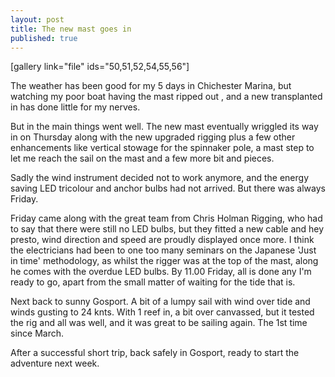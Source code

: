 ```yaml
---
layout: post
title: The new mast goes in
published: true
---
```


\[gallery link="file" ids="50,51,52,54,55,56"\]

The weather has been good for my 5 days in Chichester Marina, but watching my poor boat having the mast ripped out , and a new transplanted in has done little for my nerves.

But in the main things went well. The new mast eventually wriggled its way in on Thursday along with the new upgraded rigging plus a few other enhancements like vertical stowage for the spinnaker pole, a mast step to let me reach the sail on the mast and a few more bit and pieces.

Sadly the wind instrument decided not to work anymore, and the energy saving LED tricolour and anchor bulbs had not arrived. But there was always Friday.

Friday came along with the great team from Chris Holman Rigging, who had to say that there were still no LED bulbs, but they fitted a new cable and hey presto, wind direction and speed are proudly displayed once more. I think the electricians had been to one too many seminars on the Japanese 'Just in time' methodology, as whilst the rigger was at the top of the mast, along he comes with the overdue LED bulbs. By 11.00 Friday, all is done any I'm ready to go, apart from the small matter of waiting for the tide that is.

Next back to sunny Gosport. A bit of a lumpy sail with wind over tide and winds gusting to 24 knts. With 1 reef in, a bit over canvassed, but it tested the rig and all was well, and it was great to be sailing again. The 1st time since March.

After a successful short trip, back safely in Gosport, ready to start the adventure next week.
